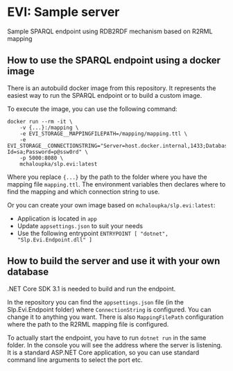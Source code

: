 EVI: Sample server
===================

Sample SPARQL endpoint using RDB2RDF mechanism based on R2RML mapping

How to use the SPARQL endpoint using a docker image
--------------------------------------------
There is an autobuild docker image from this repository. It represents the easiest way to run the SPARQL endpoint or to build a custom image.

To execute the image, you can use the following command:
```
docker run --rm -it \
    -v {...}:/mapping \
    -e EVI_STORAGE__MAPPINGFILEPATH=/mapping/mapping.ttl \
    -e EVI_STORAGE__CONNECTIONSTRING="Server=host.docker.internal,1433;Database=benchmark=;User Id=sa;Password=p@ssw0rd" \
    -p 5000:8080 \
    mchaloupka/slp.evi:latest
```
Where you replace `{...}` by the path to the folder where you have the mapping file `mapping.ttl`. The environment variables then declares where to find the mapping and which connection string to use.

Or you can create your own image based on `mchaloupka/slp.evi:latest`:
* Application is located in `app`
* Update `appsettings.json` to suit your needs
* Use the following entrypoint `ENTRYPOINT [ "dotnet", "Slp.Evi.Endpoint.dll" ]` 

How to build the server and use it with your own database
--------------------------------------------
.NET Core SDK 3.1 is needed to build and run the endpoint.

In the repository you can find the `appsettings.json` file (in the Slp.Evi.Endpoint folder) where `ConnectionString` is configured. You can change it to anything you want. There is also `MappingFilePath` configuration where the path to the R2RML mapping file is configured.

To actually start the endpoint, you have to run `dotnet run` in the same folder. In the console you will see the address where the server is listening. It is a standard ASP.NET Core application, so you can use standard command line arguments to select the port etc.
